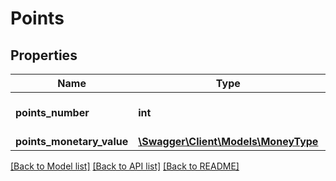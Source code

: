 # Points

## Properties
Name | Type | Description | Notes
------------ | ------------- | ------------- | -------------
**points_number** | **int** | The number of points. | [optional] 
**points_monetary_value** | [**\Swagger\Client\Models\MoneyType**](MoneyType.md) |  | [optional] 

[[Back to Model list]](../../README.md#documentation-for-models) [[Back to API list]](../../README.md#documentation-for-api-endpoints) [[Back to README]](../../README.md)

